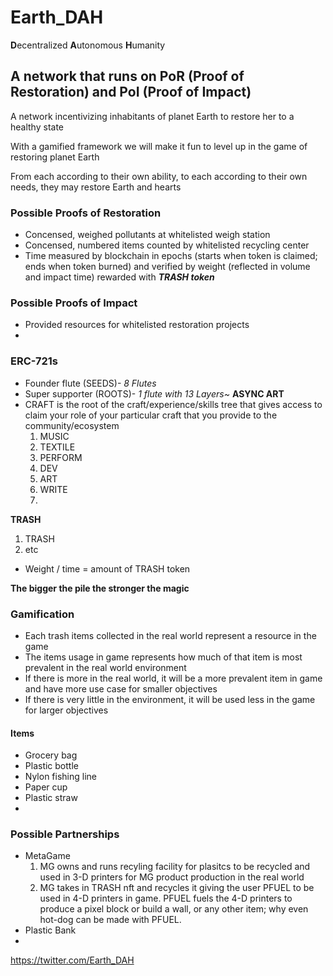# Earth_DAH

**D**ecentralized **A**utonomous **H**umanity

## A network that runs on **P**o**R** (**P**roof of **R**estoration) and **P**o**I** (**P**roof of **I**mpact)

A network incentivizing inhabitants of planet Earth to restore her to a healthy state

With a gamified framework we will make it fun to level up in the game of restoring planet Earth

From each according to their own ability, to each according to their own needs, they may restore Earth and hearts

### Possible **P**roofs of **R**estoration
- Concensed, weighed pollutants at whitelisted weigh station
- Concensed, numbered items counted by whitelisted recycling center
- Time measured by blockchain in epochs (starts when token is claimed; ends when token burned) and verified by weight (reflected in volume and impact time) rewarded with ***TRASH token***
 
### Possible **P**roofs of **I**mpact
- Provided resources for whitelisted restoration projects
- 

### ERC-721s

- Founder flute (SEEDS)- *8 Flutes*
- Super supporter (ROOTS)- *1 flute with 13 Layers~* **ASYNC ART**
- CRAFT is the root of the craft/experience/skills tree that gives access to claim your role of your particular craft that you provide to the community/ecosystem
  1. MUSIC
  2. TEXTILE
  3. PERFORM
  4. DEV
  5. ART
  6. WRITE
  7. 

**TRASH**

 1. TRASH
 2. etc
- Weight / time = amount of TRASH token

**The bigger the pile the stronger the magic**

### Gamification

- Each trash items collected in the real world represent a resource in the game 
- The items usage in game represents how much of that item is most prevalent in the real world environment
- If there is more in the real world, it will be a more prevalent item in game and have more use case for smaller objectives
- If there is very little in the environment, it will be used less in the game for larger objectives

#### Items

- Grocery bag
- Plastic bottle
- Nylon fishing line
- Paper cup
- Plastic straw
- 

### Possible Partnerships

- MetaGame
  1. MG owns and runs recyling facility for plasitcs to be recycled and used in 3-D printers for MG product production in the real world
  2. MG takes in TRASH nft and recycles it giving the user PFUEL to be used in 4-D printers in game. PFUEL fuels the 4-D printers to produce a pixel block or build a wall, or any other item; why even hot-dog can be made with PFUEL.
- Plastic Bank
- 

https://twitter.com/Earth_DAH
